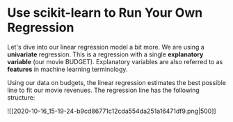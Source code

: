 # Use scikit-learn to Run Your Own Regression

Let's dive into our linear regression model a bit more. We are using a **univariate** regression. This is a regression with a single **explanatory variable** (our movie BUDGET). Explanatory variables are also referred to as **features** in machine learning terminology.

Using our data on budgets, the linear regression estimates the best possible line to fit our movie revenues. The regression line has the following structure:

![[2020-10-16_15-19-24-b9cd86771c12cda554da251a16471df9.png|500]]

